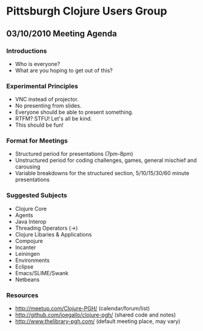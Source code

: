 Pittsburgh Clojure Users Group
==============================

03/10/2010 Meeting Agenda
-------------------------

### Introductions

* Who is everyone?
* What are you hoping to get out of this?

### Experimental Principles

*  VNC instead of projector.
*  No presenting from slides.
*  Everyone should be able to present something.
*  RTFM? STFU! Let's all be kind.
*  This should be fun!

### Format for Meetings

*  Structured period for presentations (7pm-8pm) 
*  Unstructured period for coding challenges, games, 
   general mischief and carousing 
*  Variable breakdowns for the structured section, 5/10/15/30/60 
   minute presentations

### Suggested Subjects

*  Clojure Core
  *  Agents
  *  Java Interop
  *  Threading Operators (->)
*  Clojure Libaries & Applications
  * Compojure
  * Incanter
  * Leiningen
*  Environments
  *  Eclipse
  *  Emacs/SLIME/Swank
  *  Netbeans

### Resources

* <http://meetup.com/Clojure-PGH/>
  (calendar/forum/list)
* <http://github.com/joegallo/clojure-pgh/>
  (shared code and notes)
* <http://www.thelibrary-pgh.com/>
  (default meeting place, may vary)
